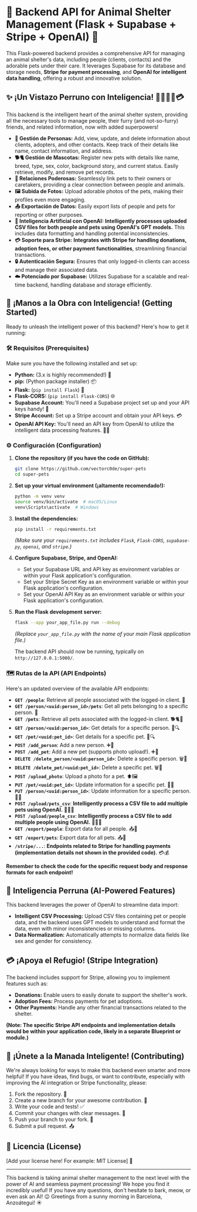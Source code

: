 # 🐾 Backend API for Animal Shelter Management (Flask + Supabase + Stripe + OpenAI) 🏡

This Flask-powered backend provides a comprehensive API for managing an animal shelter's data, including people (clients, contacts) and the adorable pets under their care. It leverages Supabase for its database and storage needs, **Stripe for payment processing**, and **OpenAI for intelligent data handling**, offering a robust and innovative solution.

## ✨ ¡Un Vistazo Perruno con Inteligencia! 🐶🐱🐰🤖💳

This backend is the intelligent heart of the animal shelter system, providing all the necessary tools to manage people, their furry (and not-so-furry) friends, and related information, now with added superpowers!

* **👤 Gestión de Personas:** Add, view, update, and delete information about clients, adopters, and other contacts. Keep track of their details like name, contact information, and address.
* **🐕🐈 Gestión de Mascotas:** Register new pets with details like name, breed, type, sex, color, background story, and current status. Easily retrieve, modify, and remove pet records.
* **🔗 Relaciones Poderosas:** Seamlessly link pets to their owners or caretakers, providing a clear connection between people and animals.
* **🖼️ Subida de Fotos:** Upload adorable photos of the pets, making their profiles even more engaging.
* **📤 Exportación de Datos:** Easily export lists of people and pets for reporting or other purposes.
* **🤖 Inteligencia Artificial con OpenAI:** **Intelligently processes uploaded CSV files for both people and pets using OpenAI's GPT models.** This includes data formatting and handling potential inconsistencies.
* **💳 Soporte para Stripe:** **Integrates with Stripe for handling donations, adoption fees, or other payment functionalities**, streamlining financial transactions.
* **🔒 Autenticación Segura:** Ensures that only logged-in clients can access and manage their associated data.
* **☁️ Potenciado por Supabase:** Utilizes Supabase for a scalable and real-time backend, handling database and storage efficiently.

## 🚀 ¡Manos a la Obra con Inteligencia! (Getting Started)

Ready to unleash the intelligent power of this backend? Here's how to get it running:

### 🛠️ Requisitos (Prerequisites)

Make sure you have the following installed and set up:

* **Python:** (3.x is highly recommended!) 🐍
* **pip:** (Python package installer) 📦
* **Flask:** (`pip install Flask`) 🥂
* **Flask-CORS:** (`pip install Flask-CORS`) 🌐
* **Supabase Account:** You'll need a Supabase project set up and your API keys handy! 🔑
* **Stripe Account:** Set up a Stripe account and obtain your API keys. 💳
* **OpenAI API Key:** You'll need an API key from OpenAI to utilize the intelligent data processing features. 🤖🔑

### ⚙️ Configuración (Configuration)

1.  **Clone the repository (if you have the code on GitHub):**
    ```bash
    git clone https://github.com/vectorc0de/super-pets
    cd super-pets
    ```

2.  **Set up your virtual environment (¡altamente recomendado!):**
    ```bash
    python -m venv venv
    source venv/bin/activate  # macOS/Linux
    venv\Scripts\activate  # Windows
    ```

3.  **Install the dependencies:**
    ```bash
    pip install -r requirements.txt
    ```
    *(Make sure your `requirements.txt` includes `Flask`, `Flask-CORS`, `supabase-py`, `openai`, and `stripe`.)*

4.  **Configure Supabase, Stripe, and OpenAI:**
    * Set your Supabase URL and API key as environment variables or within your Flask application's configuration.
    * Set your Stripe Secret Key as an environment variable or within your Flask application's configuration.
    * Set your OpenAI API Key as an environment variable or within your Flask application's configuration.

5.  **Run the Flask development server:**
    ```bash
    flask --app your_app_file.py run --debug
    ```
    *(Replace `your_app_file.py` with the name of your main Flask application file.)*

    The backend API should now be running, typically on `http://127.0.0.1:5000/`.

### 🗺️ Rutas de la API (API Endpoints)

Here's an updated overview of the available API endpoints:

* **`GET /people`**: Retrieve all people associated with the logged-in client. 👤
* **`GET /person/<uuid:person_id>/pets`**: Get all pets belonging to a specific person. 🐾
* **`GET /pets`**: Retrieve all pets associated with the logged-in client. 🐕🐈🐰
* **`GET /person/<uuid:person_id>`**: Get details for a specific person. 👤🔍
* **`GET /pet/<uuid:pet_id>`**: Get details for a specific pet. 🐾🔍
* **`POST /add_person`**: Add a new person. ➕👤
* **`POST /add_pet`**: Add a new pet (supports photo upload!). ➕🐶
* **`DELETE /delete_person/<uuid:person_id>`**: Delete a specific person. 🗑️👤
* **`DELETE /delete_pet/<uuid:pet_id>`**: Delete a specific pet. 🗑️🐾
* **`POST /upload_photo`**: Upload a photo for a pet. ⬆️🖼️
* **`PUT /pet/<uuid:pet_id>`**: Update information for a specific pet. 📝🐾
* **`PUT /person/<uuid:person_id>`**: Update information for a specific person. 📝👤
* **`POST /upload/pets_csv`**: **Intelligently process a CSV file to add multiple pets using OpenAI.** 🤖➕🐾
* **`POST /upload/people_csv`**: **Intelligently process a CSV file to add multiple people using OpenAI.** 🤖➕👤
* **`GET /export/people`**: Export data for all people. 📤👤
* **`GET /export/pets`**: Export data for all pets. 📤🐾
* **`/stripe/...`**: **Endpoints related to Stripe for handling payments (implementation details not shown in the provided code).** 💳💰

**Remember to check the code for the specific request body and response formats for each endpoint!**

## 🤖 Inteligencia Perruna (AI-Powered Features)

This backend leverages the power of OpenAI to streamline data import:

* **Intelligent CSV Processing:** Upload CSV files containing pet or people data, and the backend uses GPT models to understand and format the data, even with minor inconsistencies or missing columns.
* **Data Normalization:** Automatically attempts to normalize data fields like sex and gender for consistency.

## 💳 ¡Apoya el Refugio! (Stripe Integration)

The backend includes support for Stripe, allowing you to implement features such as:

* **Donations:** Enable users to easily donate to support the shelter's work.
* **Adoption Fees:** Process payments for pet adoptions.
* **Other Payments:** Handle any other financial transactions related to the shelter.

**(Note: The specific Stripe API endpoints and implementation details would be within your application code, likely in a separate Blueprint or module.)**

## 🤝 ¡Únete a la Manada Inteligente! (Contributing)

We're always looking for ways to make this backend even smarter and more helpful! If you have ideas, find bugs, or want to contribute, especially with improving the AI integration or Stripe functionality, please:

1.  Fork the repository. 🍴
2.  Create a new branch for your awesome contribution. 🌿
3.  Write your code and tests! ✅
4.  Commit your changes with clear messages. 💬
5.  Push your branch to your fork. 🚀
6.  Submit a pull request. 📤

## 📜 Licencia (License)

[Add your license here! For example: MIT License] 📝

---

This backend is taking animal shelter management to the next level with the power of AI and seamless payment processing! We hope you find it incredibly useful! If you have any questions, don't hesitate to bark, meow, or even ask an AI! 😉 Greetings from a sunny morning in Barcelona, Anzoátegui! ☀️